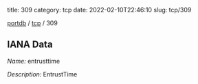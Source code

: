title: 309
category: tcp
date: 2022-02-10T22:46:10
slug: tcp/309

[portdb](/) / [tcp](/category/tcp.html) / 309


## IANA Data

_Name:_ entrusttime

_Description:_ EntrustTime

